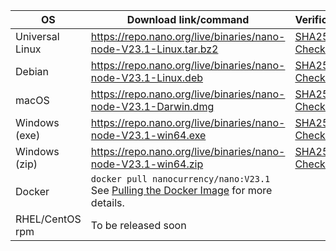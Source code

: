 | OS | Download link/command | Verification |
|----|---------------|-|
| Universal Linux | https://repo.nano.org/live/binaries/nano-node-V23.1-Linux.tar.bz2 | [SHA256 Checksum](https://repo.nano.org/live/binaries/nano-node-V23.1-Linux.tar.bz2.sha256) |
| Debian | https://repo.nano.org/live/binaries/nano-node-V23.1-Linux.deb | [SHA256 Checksum](https://repo.nano.org/live/binaries/nano-node-V23.1-Linux.deb.sha256) |
| macOS | https://repo.nano.org/live/binaries/nano-node-V23.1-Darwin.dmg | [SHA256 Checksum](https://s3.us-east-2.amazonaws.com/repo.nano.org/live/binaries/nano-node-V23.1-Darwin.dmg.sha256) |
| Windows (exe) | https://repo.nano.org/live/binaries/nano-node-V23.1-win64.exe | [SHA256 Checksum](https://repo.nano.org/live/binaries/nano-node-V23.1-win64.exe.sha256) |
| Windows (zip) | https://repo.nano.org/live/binaries/nano-node-V23.1-win64.zip | [SHA256 Checksum](https://repo.nano.org/live/binaries/nano-node-V23.1-win64.zip.sha256) |
| Docker | `docker pull nanocurrency/nano:V23.1`<br />See [Pulling the Docker Image](/running-a-node/node-setup/#pulling-the-docker-image) for more details. | |
| RHEL/CentOS rpm | To be released soon |